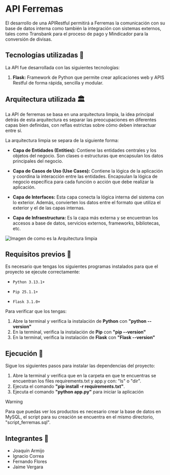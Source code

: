 # **API Ferremas**

El desarrollo de una APIRestful permitirá a Ferremas la comunicación con su base de datos interna como también la integración con sistemas externos, tales como Transbank para el proceso de pago y Mindicador para la conversión de divisas. 

## Tecnologías utilizadas 📖

La API fue desarrollada con las siguientes tecnologías:

1. **Flask:** Framework de Python que permite crear aplicaciones web y APIS Restful de forma rápida, sencilla y modular.

## Arquitectura utilizada 🏛️

La API de ferremas se basa en una arquitectura limpia, la idea principal detrás de esta arquitectura es separar las preocupaciones en diferentes capas bien definidas, con reflas estrictas sobre cómo deben interactuar entre sí.

La arquitectura limpia se separa de la siguiente forma:

- **Capa de Entidades (Entities):** Contiene las entidades centrales y los objetos del negocio. Son clases o estructuras que encapsulan los datos principales del negocio.
  
- **Capa de Casos de Uso (Use Cases):** Contiene la lógica de la aplicación y coordina la interacción entre las entidades. Encapsulan la lógica de negocio específica para cada función o acción que debe realizar la aplicación.
  
- **Capa de Interfaces:** Esta capa conecta la lógica interna del sistema con lo exterior. Además, convierten los datos entre el formato que utiliza el exterior y el de las capas internas. 

- **Capa de Infraestructura:** Es la capa más externa y se encuentran los accesos a base de datos, servicios externos, frameworks, bibliotecas, etc.

![Imagen de como es la Arquitectura limpia](https://i.blogs.es/28531a/clean/450_1000.webp)

## Requisitos previos 🔧

Es necesario que tengas los siguientes programas instalados para que el proyecto se ejecute correctamente:

- ``` Python 3.13.1+ ```

- ``` Pip 25.1.1+ ```
  
- ``` Flask 3.1.0+ ```

Para verificar que los tengas:

1. Abre la terminal y verifica la instalación de **Python** con **"python --version"**
2. En la terminal, verifica la instalación de **Pip** con **"pip --version"**
3. En la terminal, verifica la instalación de **Flask** con **"Flask --version"**

## Ejecución 🚀

Sigue los siguientes pasos para instalar las dependencias del proyecto:

1. Abre la terminal y verifica que en la carpeta en que te encuentras se encuentran los files requirements.txt y app.y con: "ls" o "dir".
2. Ejecuta el comando **"pip install -r requirements.txt"**.
2. Ejecuta el comando **"python app.py"** para iniciar la aplicación

> [!WARNING]
> Para que puedas ver los productos es necesario crear la base de datos en MySQL, el script para su creación se encuentra en el mismo directorio, "script_ferremas.sql".


## Integrantes 🤝

- Joaquín Armijo
- Ignacio Correa
- Fernando Flores
- Jaime Vergara
